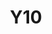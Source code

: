 ---
basin: 'No'
cudn: true
floor: Second
grade: 5
images:
- /room_database/images/noc/y10_1.jpg
- /room_database/images/noc/y10_2.jpg
- /room_database/images/noc/y10_3.jpg
- /room_database/images/noc/y10_4.jpg
living_room: 'No'
location: North Court
name: Y10
network: Wired and Wireless
title: Y10
---